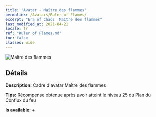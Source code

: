 ```yaml
---
title: "Avatar - Maître des flammes"
permalink: /Avatars/Ruler of Flames/
excerpt: "Era of Chaos  Maître des flammes"
last_modified_at: 2021-04-21
locale: fr
ref: "Ruler of Flames.md"
toc: false
classes: wide
---
```

 ![Maître des flammes](/images/a/avatarFrame_39.png)

## Détails

 **Description:** Cadre d'avatar Maître des flammes 

 **Tips:** Récompense obtenue après avoir atteint le niveau 25 du Plan du Conflux du feu 

 **Is available:**  + 


